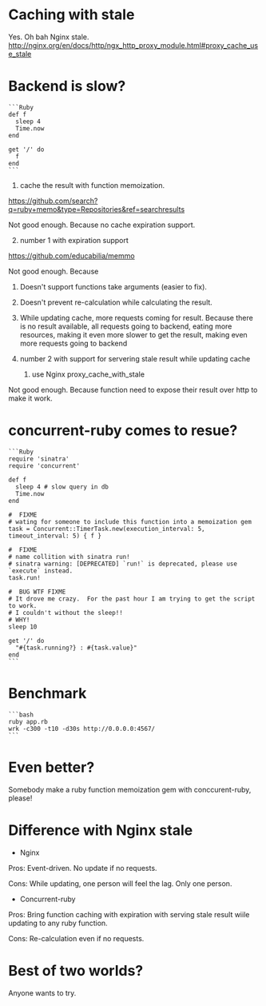 # Caching with stale

Yes. Oh bah Nginx stale. <http://nginx.org/en/docs/http/ngx_http_proxy_module.html#proxy_cache_use_stale>

# Backend is slow?

    ```Ruby
    def f
      sleep 4
      Time.now
    end

    get '/' do
      f
    end
    ```

1. cache the result with function memoization.

<https://github.com/search?q=ruby+memo&type=Repositories&ref=searchresults>

Not good enough. Because no cache expiration support.

2. number 1 with expiration support

<https://github.com/educabilia/memmo>

Not good enough. Because

  1. Doesn't support functions take arguments (easier to fix).
  1. Doesn't prevent re-calculation while calculating the result.
  1. While updating cache, more requests coming for result. Because there is no result available, all requests going to backend, eating more resources, making it even more slower to get the result, making even more requests going to backend

3. number 2 with support for servering stale result while updating cache

   1. use Nginx proxy_cache_with_stale

Not good enough. Because function need to expose their result over http to make it work.

# concurrent-ruby comes to resue?

    ```Ruby
    require 'sinatra'
    require 'concurrent'

    def f
      sleep 4 # slow query in db
      Time.now
    end

    #  FIXME
    # wating for someone to include this function into a memoization gem
    task = Concurrent::TimerTask.new(execution_interval: 5, timeout_interval: 5) { f }

    #  FIXME
    # name collition with sinatra run!
    # sinatra warning: [DEPRECATED] `run!` is deprecated, please use `execute` instead.
    task.run!

    #  BUG WTF FIXME
    # It drove me crazy.  For the past hour I am trying to get the script to work.
    # I couldn't without the sleep!!
    # WHY!
    sleep 10

    get '/' do
      "#{task.running?} : #{task.value}"
    end
    ```
# Benchmark

    ```bash
    ruby app.rb
    wrk -c300 -t10 -d30s http://0.0.0.0:4567/
    ```

# Even better?

Somebody make a ruby function memoization gem with conccurent-ruby, please!

# Difference with Nginx stale

* Nginx

Pros:  Event-driven.  No update if no requests.

Cons:  While updating, one person will feel the lag.  Only one person.

* Concurrent-ruby

Pros:  Bring function caching with expiration with serving stale result wiile updating to any ruby function.

Cons:  Re-calculation even if no requests.

# Best of two worlds?

Anyone wants to try.


